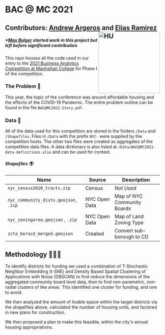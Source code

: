 # BAC @ MC 2021

## Contributors: [Andrew Argeros](https://www.linkedin.com/in/andrewargeros/) and [Elias Ramirez](https://www.linkedin.com/in/elias-ramirez-366881202/) [<img align="right" alt="HU" width="200px" src="https://www.collegeconsensus.com/wp-content/uploads/2020/05/Hamline-University-logo.png" />][HU]
##### *[Max Bolger](https://www.linkedin.com/in/max-bolger/) started work in this project but left before significant contribution


This repo houses all the code used in our entry to the [2021 Business Analytics Competition at Manhattan College](https://manhattan.edu/academics/schools-and-departments/school-of-business/business-analytics-competition/index.php) for Phase I of the competition.

### The Problem 📃

This year, the topic of the conference was around affordable housing and the effects of the COVID-19 Pandemic. The entire problem outline can be found in the file `BAC@MC2021-Story.pdf`.

### Data 💾

All of the data used for this competition are stored in the folders `/Data` and `/Shapefiles`. Files in `/Data` with the prefix `NYC-` were supplied by the competition hosts. The other two files were created as aggregates of the competition data files. A data dictionary is also listed at `/Data/BAC@MC2021-data-definitions.xlsx` and can be used for context.

##### Shapefiles 🌎

|Name                                 | Source        | Description                |
|-------------------------------------|---------------|----------------------------|
|`nyc_census2010_tracts.zip`          | Census        | *Not Used*                 |
|`nyc_community_dists.geojson`, `.zip`| NYC Open Data | Map of NYC Community Boards|
|`nyc_zoningarea.geojson` , `.zip`    | NYC Open Data | Map of Land Zoning Type    |
|`zcta_borocd_merged.geojson`         | Created       | Convert sub-borough to CD  |

## Methodology 👨🏻‍💻

To identify districts for funding we used a combination of T-Stochastic Neighbor Embedding (t-SNE) and Density Based Spatial Clustering of Applications with Noise (DBSCAN) to first reduce the dimensions of the aggregated community board level data, then to find non-parametric, non-radial clusters of like areas. This identified one cluster for funding, and one to avoid.

We then analyzed the amount of livable space within the target districts via the shapefiles above, calculated the number of housing units, and factored in new plans for construction.

We then proposed a plan to make this feasible, within the city's annual housing appropriations.





[HU]: https://www.hamline.edu/
